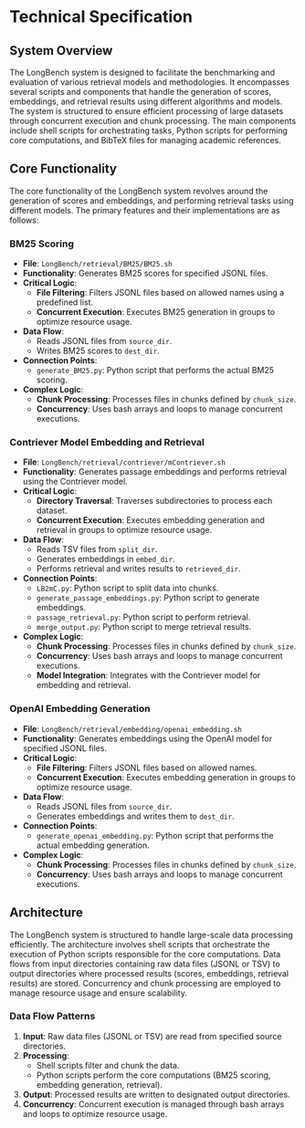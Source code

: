 # Technical Specification

## System Overview
The LongBench system is designed to facilitate the benchmarking and evaluation of various retrieval models and methodologies. It encompasses several scripts and components that handle the generation of scores, embeddings, and retrieval results using different algorithms and models. The system is structured to ensure efficient processing of large datasets through concurrent execution and chunk processing. The main components include shell scripts for orchestrating tasks, Python scripts for performing core computations, and BibTeX files for managing academic references.

## Core Functionality
The core functionality of the LongBench system revolves around the generation of scores and embeddings, and performing retrieval tasks using different models. The primary features and their implementations are as follows:

### BM25 Scoring
- **File**: `LongBench/retrieval/BM25/BM25.sh`
- **Functionality**: Generates BM25 scores for specified JSONL files.
- **Critical Logic**:
  - **File Filtering**: Filters JSONL files based on allowed names using a predefined list.
  - **Concurrent Execution**: Executes BM25 generation in groups to optimize resource usage.
- **Data Flow**:
  - Reads JSONL files from `source_dir`.
  - Writes BM25 scores to `dest_dir`.
- **Connection Points**:
  - `generate_BM25.py`: Python script that performs the actual BM25 scoring.
- **Complex Logic**:
  - **Chunk Processing**: Processes files in chunks defined by `chunk_size`.
  - **Concurrency**: Uses bash arrays and loops to manage concurrent executions.

### Contriever Model Embedding and Retrieval
- **File**: `LongBench/retrieval/contriever/mContriever.sh`
- **Functionality**: Generates passage embeddings and performs retrieval using the Contriever model.
- **Critical Logic**:
  - **Directory Traversal**: Traverses subdirectories to process each dataset.
  - **Concurrent Execution**: Executes embedding generation and retrieval in groups to optimize resource usage.
- **Data Flow**:
  - Reads TSV files from `split_dir`.
  - Generates embeddings in `embed_dir`.
  - Performs retrieval and writes results to `retrieved_dir`.
- **Connection Points**:
  - `LB2mC.py`: Python script to split data into chunks.
  - `generate_passage_embeddings.py`: Python script to generate embeddings.
  - `passage_retrieval.py`: Python script to perform retrieval.
  - `merge_output.py`: Python script to merge retrieval results.
- **Complex Logic**:
  - **Chunk Processing**: Processes files in chunks defined by `chunk_size`.
  - **Concurrency**: Uses bash arrays and loops to manage concurrent executions.
  - **Model Integration**: Integrates with the Contriever model for embedding and retrieval.

### OpenAI Embedding Generation
- **File**: `LongBench/retrieval/embedding/openai_embedding.sh`
- **Functionality**: Generates embeddings using the OpenAI model for specified JSONL files.
- **Critical Logic**:
  - **File Filtering**: Filters JSONL files based on allowed names.
  - **Concurrent Execution**: Executes embedding generation in groups to optimize resource usage.
- **Data Flow**:
  - Reads JSONL files from `source_dir`.
  - Generates embeddings and writes them to `dest_dir`.
- **Connection Points**:
  - `generate_openai_embedding.py`: Python script that performs the actual embedding generation.
- **Complex Logic**:
  - **Chunk Processing**: Processes files in chunks defined by `chunk_size`.
  - **Concurrency**: Uses bash arrays and loops to manage concurrent executions.

## Architecture
The LongBench system is structured to handle large-scale data processing efficiently. The architecture involves shell scripts that orchestrate the execution of Python scripts responsible for the core computations. Data flows from input directories containing raw data files (JSONL or TSV) to output directories where processed results (scores, embeddings, retrieval results) are stored. Concurrency and chunk processing are employed to manage resource usage and ensure scalability.

### Data Flow Patterns
1. **Input**: Raw data files (JSONL or TSV) are read from specified source directories.
2. **Processing**: 
   - Shell scripts filter and chunk the data.
   - Python scripts perform the core computations (BM25 scoring, embedding generation, retrieval).
3. **Output**: Processed results are written to designated output directories.
4. **Concurrency**: Concurrent execution is managed through bash arrays and loops to optimize resource usage.